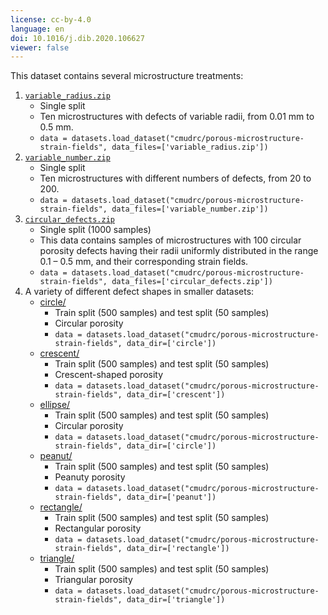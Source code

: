 ```yaml
---
license: cc-by-4.0
language: en
doi: 10.1016/j.dib.2020.106627
viewer: false
---
```

This dataset contains several microstructure treatments:
1. [`variable_radius.zip`](https://huggingface.co/datasets/cmudrc/porous-microstructure-strain-fields/blob/main/variable_radius.zip)
    - Single split
    - Ten microstructures with defects of variable radii, from 0.01 mm to 0.5 mm.
    - ```data = datasets.load_dataset("cmudrc/porous-microstructure-strain-fields", data_files=['variable_radius.zip'])```
2. [`variable_number.zip`](https://huggingface.co/datasets/cmudrc/porous-microstructure-strain-fields/blob/main/variable_number.zip)
    - Single split
    - Ten microstructures with different numbers of defects, from 20 to 200.
    - ```data = datasets.load_dataset("cmudrc/porous-microstructure-strain-fields", data_files=['variable_number.zip'])```
3. [`circular_defects.zip`](https://huggingface.co/datasets/cmudrc/porous-microstructure-strain-fields/blob/main/circular_defects.zip)
    - Single split (1000 samples)
    - This data contains samples of microstructures with 100 circular porosity defects having their radii uniformly distributed in the range 0.1 – 0.5 mm, and their corresponding strain fields.
    - ```data = datasets.load_dataset("cmudrc/porous-microstructure-strain-fields", data_files=['circular_defects.zip'])```
6. A variety of different defect shapes in smaller datasets:
    - [circle/](https://huggingface.co/datasets/cmudrc/porous-microstructure-strain-fields/tree/main/circle)
      - Train split (500 samples) and test split (50 samples)
      - Circular porosity
      - ```data = datasets.load_dataset("cmudrc/porous-microstructure-strain-fields", data_dir=['circle'])```
    - [crescent/](https://huggingface.co/datasets/cmudrc/porous-microstructure-strain-fields/tree/main/crescent)
      - Train split (500 samples) and test split (50 samples)
      - Crescent-shaped porosity
      - ```data = datasets.load_dataset("cmudrc/porous-microstructure-strain-fields", data_dir=['crescent'])```
    - [ellipse/](https://huggingface.co/datasets/cmudrc/porous-microstructure-strain-fields/tree/main/ellipse)
      - Train split (500 samples) and test split (50 samples)
      - Circular porosity
      - ```data = datasets.load_dataset("cmudrc/porous-microstructure-strain-fields", data_dir=['circle'])```
    - [peanut/](https://huggingface.co/datasets/cmudrc/porous-microstructure-strain-fields/tree/main/peanut)
      - Train split (500 samples) and test split (50 samples)
      - Peanuty porosity
      - ```data = datasets.load_dataset("cmudrc/porous-microstructure-strain-fields", data_dir=['peanut'])```
    - [rectangle/](https://huggingface.co/datasets/cmudrc/porous-microstructure-strain-fields/tree/main/rectangle)
      - Train split (500 samples) and test split (50 samples)
      - Rectangular porosity
      - ```data = datasets.load_dataset("cmudrc/porous-microstructure-strain-fields", data_dir=['rectangle'])```
    - [triangle/](https://huggingface.co/datasets/cmudrc/porous-microstructure-strain-fields/tree/main/triangle)
      - Train split (500 samples) and test split (50 samples)
      - Triangular porosity
      - ```data = datasets.load_dataset("cmudrc/porous-microstructure-strain-fields", data_dir=['triangle'])```